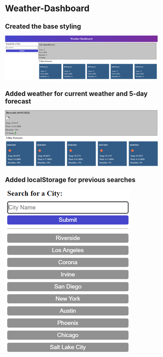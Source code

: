 # Weather-Dashboard

## Created the base styling 
![](./assets/images/Style.PNG)

## Added weather for current weather and 5-day forecast
![](./assets/images/Weather.PNG)

## Added localStorage for previous searches
![](./assets/images/Previous-searches.PNG)